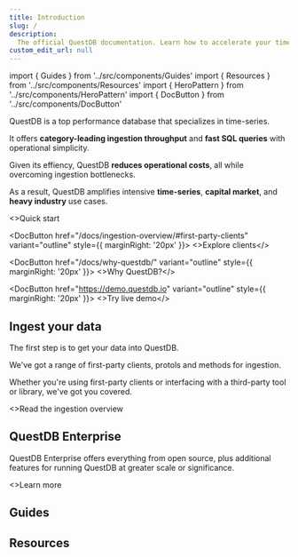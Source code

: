 ```yaml
---
title: Introduction
slug: /
description:
  The official QuestDB documentation. Learn how to accelerate your time-series, capital markets, and heavy industry use cases.
custom_edit_url: null
---
```


import { Guides } from '../src/components/Guides'
import { Resources } from '../src/components/Resources'
import { HeroPattern } from '../src/components/HeroPattern'
import { DocButton } from '../src/components/DocButton'

<HeroPattern />

QuestDB is a top performance database that specializes in time-series.

It offers **category-leading ingestion throughput** and **fast SQL queries**
with operational simplicity.

Given its effiency, QuestDB **reduces operational costs**, all while overcoming
ingestion bottlenecks.

As a result, QuestDB amplifies intensive **time-series**, **capital market**, and **heavy industry** use cases.

<div className="not-prose mb-16 mt-6 flex gap-3">
  <DocButton href="/quick-start" arrow="right" style={{ marginRight: '20px' }}>
    <>Quick start</>
  </DocButton>

  <DocButton href="/docs/ingestion-overview/#first-party-clients" variant="outline" style={{ marginRight: '20px' }}>
    <>Explore clients</>
  </DocButton>

  <DocButton href="/docs/why-questdb/" variant="outline" style={{ marginRight: '20px' }}>
    <>Why QuestDB?</>
  </DocButton>

  <DocButton href="https://demo.questdb.io" variant="outline" style={{ marginRight: '20px' }}>
    <>Try live demo</>
  </DocButton>
</div>

## Ingest your data

The first step is to get your data into QuestDB. 

We've got a range of first-party clients, protols and methods for ingestion. 

Whether you're using first-party clients or interfacing with a third-party tool or library, we've got you covered.

<div className="not-prose">
  <DocButton href="/docs/ingestion-overview/" variant="text" arrow="right">
    <>Read the ingestion overview</>
  </DocButton>
</div>

## QuestDB Enterprise

QuestDB Enterprise offers everything from open source, plus additional features
for running QuestDB at greater scale or significance.

<div className="not-prose">
  <DocButton href="/enterprise/" variant="text" arrow="right">
    <>Learn more</>
  </DocButton>
</div>

## Guides

<Guides />

## Resources

<Resources />

